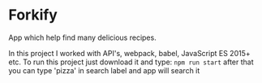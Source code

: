 # Forkify
App which help find many delicious recipes.

In this project I worked with API's, webpack, babel, JavaScript ES 2015+ etc.
To run this project just download it and type: ```npm run start``` after that you can type 'pizza' in search label and app will search it
